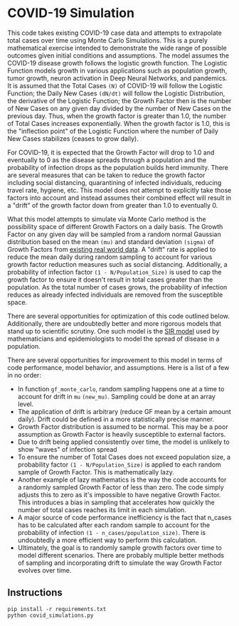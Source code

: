 # COVID-19 Simulation

This code takes existing COVID-19 case data and attempts to extrapolate total cases over time using Monte Carlo Simulations. This is a purely mathematical exercise intended to demonstrate the wide range of possible outcomes given initial conditions and assumptions. The model assumes the COVID-19 disease growth follows the logistic growth function.  The Logistic Function models growth in various applications such as population growth, tumor growth, neuron activation in Deep Neural Networks, and pandemics.  It is assumed that the Total Cases `(N)` of COVID-19 will follow the Logistic Function; the Daily New Cases `(dN/dt)` will follow the Logistic Distribution, the derivative of the Logistic Function; the Growth Factor then is the number of New Cases on any given day divided by the number of New Cases on the previous day.  Thus, when the growth factor is greater than 1.0, the number of Total Cases increases exponentially.  When the growth factor is 1.0, this is the "inflection point" of the Logistic Function where the number of Daily New Cases stabilizes (ceases to grow daily).


For COVID-19, it is expected that the Growth Factor will drop to 1.0 and eventually to 0 as the disease spreads through a population and the probability of infection drops as the population builds herd immunity.  There are several measures that can be taken to reduce the growth factor including social distancing, quarantining of infected individuals, reducing travel rate, hygiene, etc. This model does not attempt to explicitly take those factors into account and instead assumes their combined effect will result in a "drift" of the growth factor down from greater than 1.0 to eventually 0.


What this model attempts to simulate via Monte Carlo method is the possibility space of different Growth Factors on a daily basis.  The Growth Factor on any given day will be sampled from a random normal Gaussian distribution based on the mean `(mu)` and standard deviation `(sigma)` of Growth Factors from [existing real world data](https://covidtracking.com/api/v1/us/daily.json).  A "drift" rate is applied to reduce the mean daily during random sampling to account for various growth factor reduction measures such as social distancing.  Additionally, a probability of infection factor `(1 - N/Population_Size)` is used to cap the growth factor to ensure it doesn't result in total cases greater than the population.  As the total number of cases grows, the probability of infection reduces as already infected individuals are removed from the susceptible space.


There are several opportunities for optimization of this code outlined below.  Additionally, there are undoubtedly better and more rigorous models that stand up to scientific scrutiny.  One such model is the [SIR model](https://scipython.com/book/chapter-8-scipy/additional-examples/the-sir-epidemic-model/) used by mathematicians and epidemiologists to model the spread of disease in a population.


There are several opportunities for improvement to this model in terms of code performance, model behavior, and assumptions.  Here is a list of a few in no order:
  * In function `gf_monte_carlo`, random sampling happens one at a time to account for drift in `mu` `(new_mu)`.  Sampling could be done at an array level.
  * The application of drift is arbitrary (reduce GF mean by a certain amount daily).  Drift could be defined in a more statistically precise manner.
  * Growth Factor distribution is assumed to be normal.  This may be a poor assumption as Growth Factor is heavily susceptible to external factors.
  * Due to drift being applied consistently over time, the model is unlikely to show "waves" of infection spread
  * To ensure the number of Total Cases does not exceed population size, a probability factor `(1 - N/Population_Size)` is applied to each random sample of Growth Factor.  This is mathematically lazy.
  * Another example of lazy mathematics is the way the code accounts for a randomly sampled Growth Factor of less than zero.  The code simply adjusts this to zero as it's impossible to have negative Growth Factor. This introduces a bias in sampling that accelerates how quickly the number of total cases reaches its limit in each simulation.
  * A major source of code performance inefficiency is the fact that n_cases has to be calculated after each random sample to account for the probability of infection `(1 - n_cases/population_size)`.  There is undoubtedly a more efficient way to perform this calculation.
  * Ultimately, the goal is to randomly sample growth factors over time to model different scenarios.  There are probably multiple better methods of sampling and incorporating drift to simulate the way Growth Factor evolves over time.

  ## Instructions
  ```
  pip install -r requirements.txt
  python covid_simulations.py
  ```